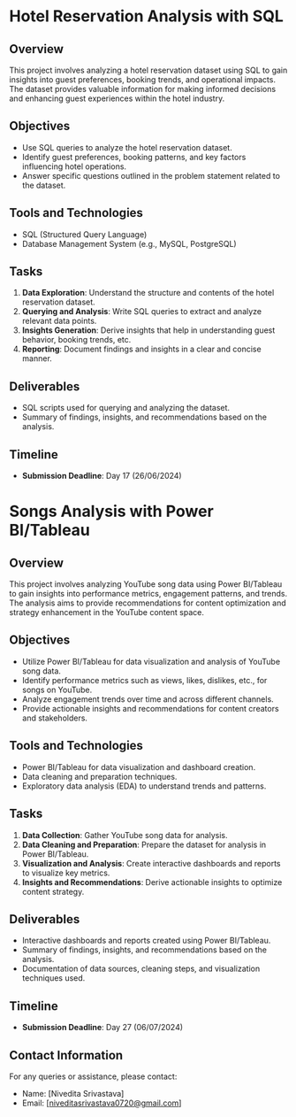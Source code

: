 # Hotel Reservation Analysis with SQL

## Overview
This project involves analyzing a hotel reservation dataset using SQL to gain insights into guest preferences, booking trends, and operational impacts. The dataset provides valuable information for making informed decisions and enhancing guest experiences within the hotel industry.

## Objectives
- Use SQL queries to analyze the hotel reservation dataset.
- Identify guest preferences, booking patterns, and key factors influencing hotel operations.
- Answer specific questions outlined in the problem statement related to the dataset.

## Tools and Technologies
- SQL (Structured Query Language)
- Database Management System (e.g., MySQL, PostgreSQL)

## Tasks
1. **Data Exploration**: Understand the structure and contents of the hotel reservation dataset.
2. **Querying and Analysis**: Write SQL queries to extract and analyze relevant data points.
3. **Insights Generation**: Derive insights that help in understanding guest behavior, booking trends, etc.
4. **Reporting**: Document findings and insights in a clear and concise manner.

## Deliverables
- SQL scripts used for querying and analyzing the dataset.
- Summary of findings, insights, and recommendations based on the analysis.

## Timeline
- **Submission Deadline**: Day 17 (26/06/2024)


# Songs Analysis with Power BI/Tableau

## Overview
This project involves analyzing YouTube song data using Power BI/Tableau to gain insights into performance metrics, engagement patterns, and trends. The analysis aims to provide recommendations for content optimization and strategy enhancement in the YouTube content space.

## Objectives
- Utilize Power BI/Tableau for data visualization and analysis of YouTube song data.
- Identify performance metrics such as views, likes, dislikes, etc., for songs on YouTube.
- Analyze engagement trends over time and across different channels.
- Provide actionable insights and recommendations for content creators and stakeholders.

## Tools and Technologies
- Power BI/Tableau for data visualization and dashboard creation.
- Data cleaning and preparation techniques.
- Exploratory data analysis (EDA) to understand trends and patterns.

## Tasks
1. **Data Collection**: Gather YouTube song data for analysis.
2. **Data Cleaning and Preparation**: Prepare the dataset for analysis in Power BI/Tableau.
3. **Visualization and Analysis**: Create interactive dashboards and reports to visualize key metrics.
4. **Insights and Recommendations**: Derive actionable insights to optimize content strategy.

## Deliverables
- Interactive dashboards and reports created using Power BI/Tableau.
- Summary of findings, insights, and recommendations based on the analysis.
- Documentation of data sources, cleaning steps, and visualization techniques used.

## Timeline
- **Submission Deadline**: Day 27 (06/07/2024)

## Contact Information
For any queries or assistance, please contact:
- Name: [Nivedita Srivastava]
- Email: [niveditasrivastava0720@gmail.com]

